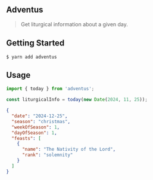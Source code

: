 ## Adventus

> Get liturgical information about a given day.

## Getting Started

```shell
$ yarn add adventus
```

## Usage

```typescript
import { today } from 'adventus';

const liturgicalInfo = today(new Date(2024, 11, 25));
```

```json
{
  "date": "2024-12-25",
  "season": "christmas",
  "weekOfSeason": 1,
  "dayOfSeason": 1,
  "feasts": [
    {
      "name": "The Nativity of the Lord",
      "rank": "solemnity"
    }
  ]
}
```